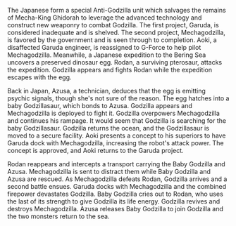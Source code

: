 The Japanese form a special Anti-Godzilla unit which salvages the remains of Mecha-King Ghidorah to leverage the advanced technology and construct new weaponry to combat Godzilla. The first project, Garuda, is considered inadequate and is shelved. The second project, Mechagodzilla, is favored by the government and is seen through to completion. Aoki, a disaffected Garuda engineer, is reassigned to G-Force to help pilot Mechagodzilla. Meanwhile, a Japanese expedition to the Bering Sea uncovers a preserved dinosaur egg. Rodan, a surviving pterosaur, attacks the expedition. Godzilla appears and fights Rodan while the expedition escapes with the egg.

Back in Japan, Azusa, a technician, deduces that the egg is emitting psychic signals, though she's not sure of the reason. The egg hatches into a baby Godzillasaur, which bonds to Azusa. Godzilla appears and Mechagodzilla is deployed to fight it. Godzilla overpowers Mechagodzilla and continues his rampage. It would seem that Godzilla is searching for the baby Godzillasaur. Godzilla returns the ocean, and the Godzillasaur is moved to a secure facility. Aoki presents a concept to his superiors to have Garuda dock with Mechagodzilla, increasing the robot's attack power. The concept is approved, and Aoki returns to the Garuda project.

Rodan reappears and intercepts a transport carrying the Baby Godzilla and Azusa. Mechagodzilla is sent to distract them while Baby Godzilla and Azusa are rescued. As Mechagodzilla defeats Rodan, Godzilla arrives and a second battle ensues. Garuda docks with Mechagodzilla and the combined firepower devastates Godzilla. Baby Godzilla cries out to Rodan, who uses the last of its strength to give Godzilla its life energy. Godzilla revives and destroys Mechagodzilla. Azusa releases Baby Godzilla to join Godzilla and the two monsters return to the sea.